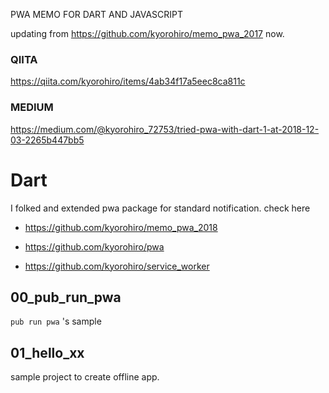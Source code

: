PWA MEMO FOR DART AND JAVASCRIPT

updating from https://github.com/kyorohiro/memo_pwa_2017 now.


### QIITA

https://qiita.com/kyorohiro/items/4ab34f17a5eec8ca811c

### MEDIUM

https://medium.com/@kyorohiro_72753/tried-pwa-with-dart-1-at-2018-12-03-2265b447bb5


# Dart

I folked and extended pwa package for standard notification.
check here

- https://github.com/kyorohiro/memo_pwa_2018

- https://github.com/kyorohiro/pwa

- https://github.com/kyorohiro/service_worker

 
## 00_pub_run_pwa
`pub run pwa` 's sample

## 01_hello_xx
sample project to create offline app.
